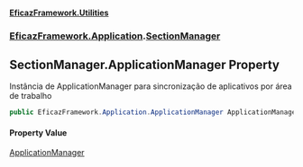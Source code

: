 #### [EficazFramework.Utilities](EficazFrameworkUtilities.md 'EficazFramework Utilities')
### [EficazFramework.Application](EficazFrameworkUtilities.md#EficazFramework.Application 'EficazFramework.Application').[SectionManager](EficazFramework.Application/SectionManager.md 'EficazFramework.Application.SectionManager')

## SectionManager.ApplicationManager Property

Instância de ApplicationManager para sincronização de aplicativos por área de trabalho

```csharp
public EficazFramework.Application.ApplicationManager ApplicationManager { get; }
```

#### Property Value
[ApplicationManager](EficazFramework.Application/ApplicationManager.md 'EficazFramework.Application.ApplicationManager')